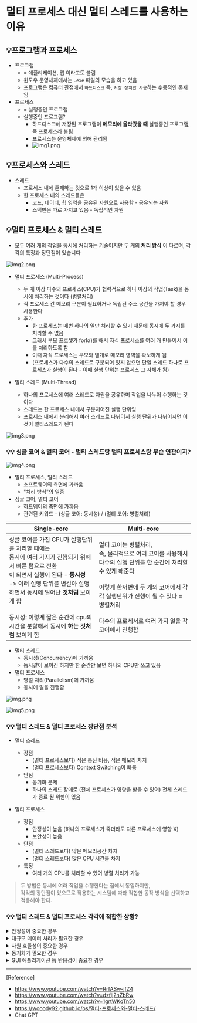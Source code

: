 # 멀티 프로세스 대신 멀티 스레드를 사용하는 이유


## 💡프로그램과 프로세스
* 프로그램
    * = 애플리케이션, 앱 이라고도 불림
    * 윈도우 운영체제에서는 ```.exe``` 파일의 모습을 하고 있음
    * 프로그램은 컴퓨터 관점에서 ```하드디스크``` 즉, ```저장 장치만 사용```하는 수동적인 존재임
* 프로세스
    * = 실행중인 프로그램
    * 실행중인 프로그램?
        * 하드디스크에 저장된 프로그램이 **메모리에 올라갔을 때** 실행중인 프로그램, 즉 프로세스라 불림
        * 프로세스는 운영체제에 의해 관리됨
        * ![img1.png](img1.png)


## 💡프로세스와 스레드
* 스레드
    * 프로세스 내에 존재하는 것으로 1개 이상이 있을 수 있음
    * 한 프로세스 내의 스레드들은
        * 코드, 데이터, 힙 영역을 공유된 자원으로 사용함 - 공유되는 자원
        * 스택만은 따로 가지고 있음 - 독립적인 자원


## 💡멀티 프로세스 & 멀티 스레드
* 모두 여러 개의 작업을 동시에 처리하는 기술이지만 두 개의 **처리 방식** 이 다르며, 각각의 특징과 장단점이 있습니다

![img2.png](img2.png)

* 멀티 프로세스 (Multi-Process)
  * 두 개 이상 다수의 프로세스(CPU)가 협력적으로 하나 이상의 작업(Task)을 동시에 처리하는 것이다 (병렬처리)
  * 각 프로세스 간 메모리 구분이 필요하거나 독립된 주소 공간을 가져야 할 경우 사용한다
  * 추가
    * 한 프로세스는 매번 하나의 일만 처리할 수 있기 때문에 동시에 두 가지를 처리할 수 없음
    * 그래서 부모 프로셋가 fork()를 해서 자식 프로세스를 여러 개 만들어서 이를 처리하도록 함
    * 이때 자식 프로세스는 부모와 별개로 메모리 영역을 확보하게 됨
    * (프로세스가 다수의 스레드로 구분되어 있지 않으면 단일 스레드 하나로 프로세스가 실행이 된다 - 이때 실행 단위는 프로세스 그 자체가 됨)

* 멀티 스레드 (Multi-Thread)
  * 하나의 프로세스에 여러 스레드로 자원을 공유하며 작업을 나누어 수행하는 것이다
  * 스레드는 한 프로세스 내에서 구분지어진 실행 단위임
  * 프로세스 내에서 분리해서 여러 스레드로 나뉘어서 실행 단위가 나뉘어지면 이것이 멀티스레드가 된다

![img3.png](img3.png)


### 💡💡 싱글 코어 & 멀티 코어 - 멀티 스레드랑 멀티 프로세스랑 무슨 연관이지?

![img4.png](img4.png)

* 멀티 프로세스, 멀티 스레드
  * 소프트웨어의 측면에 가까움
  * "처리 방식"의 일종
* 싱글 코어, 멀티 코어
  * 하드웨어의 측면에 가까움
  * 관련된 키워드 - (싱글 코어: 동시성) / (멀티 코어: 병렬처리)


| Single-core                                                                                                                                                                                            | Multi-core                                                                                                                                                        |
|--------------------------------------------------------------------------------------------------------------------------------------------------------------------------------------------------------|-------------------------------------------------------------------------------------------------------------------------------------------------------------------|
| 싱글 코어를 가진 CPU가 실행단위를 처리할 때에는<br/>동시에 여러 가지가 진행되기 위해서 빠른 텀으로 전환<br/>이 되면서 실행이 된다 - **동시성**<br/>-> 여러 실행 단위를 번갈아 실행하면서 동시에 일어난 **것처럼** 보이게 함<br/><br/>동시성: 이렇게 짧은 순간에 cpu의 시간을 분할해서 동시에 **하는 것처럼** 보이게 함 | 멀티 코어는 병렬처리,<br/>즉, 물리적으로 여러 코어를 사용해서 다수의 실행 단위를 한 순간에 처리할 수 있게 해준다<br/><br/>이렇게 한꺼번에 두 개의 코어에서 각각 실행단위가 진행이 될 수 있다 = 병렬처리<br/><br/>다수의 프로세서로 여러 가지 일을 각 코어에서 진행함 |


* 멀티 스레드
  * 동시성(Concurrency)에 가까움
  * 동시같이 보이긴 하지만 한 순간만 보면 하나의 CPU만 쓰고 있음
* 멀티 프로세스
  * 병렬 처리(Parallelism)에 가까움
  * 동시에 일을 진행함

![img.png](img6.png)


![img5.png](img5.png)

### 💡💡 멀티 스레드 & 멀티 프로세스 장단점 분석

* 멀티 스레드
  * 장점
    * (멀티 프로세스보다) 적은 통신 비용, 적은 메모리 차지
    * (멀티 프로세스보다) Context Switching이 빠름
  * 단점
    * 동기화 문제
    * 하나의 스레드 장애로 (전체 프로세스가 영향을 받을 수 있어) 전체 스레드가 종료 될 위험이 있음

* 멀티 프로세스
  * 장점
    * 안정성이 높음 (하나의 프로세스가 죽더라도 다른 프로세스에 영향 X)
    * 보안성이 높음
  * 단점
    * (멀티 스레드보다) 많은 메모리공간 차지
    * (멀티 스레드보다) 많은 CPU 시간을 차지
  * 특징
    * 여러 개의 CPU를 처리할 수 있어 병렬 처리가 가능

> 두 방법은 동시에 여러 작업을 수행한다는 점에서 동일하지만,   
> 각각의 장단점이 있으므로 적용하는 시스템에 따라 적합한 동작 방식을 선택하고 적용해야 한다.


### 💡💡 멀티 스레드 & 멀티 프로세스 각각에 적합한 상황?   


<details>
<summary>안정성이 중요한 경우</summary>
<div>
멀티 프로세스를 선택합니다.   
멀티 프로세스는 각각의 프로세스가 독립적인 메모리 공간을 가지고 있기 때문에 한 프로세스에서 발생한 오류가 다른 프로세스에 영향을 미치지 않습니다.  
따라서 안정성이 중요한 시스템에서는 멀티 프로세스를 사용하는 것이 좋습니다
</div>
</details>


<details>
<summary>대규모 데이터 처리가 필요한 경우</summary>
<div>
멀티 프로세스를 선택합니다.   
멀티 프로세스는 병렬 처리가 가능하기 때문에 대규모 데이터 처리가 필요한 경우에는 멀티 프로세스를 사용하는 것이 효율적입니다.
</div>
</details>


<details>
<summary>자원 효율성이 중요한 경우</summary>
<div>
멀티 스레드를 선택합니다.   
멀티 스레드는 여러 개의 스레드가 하나의 프로세스 내에서 동작하기 때문에 프로세스 간 통신이 필요하지 않아 자원 사용이 적습니다.   
따라서 자원 효율성이 중요한 시스템에서는 멀티 스레드를 사용하는 것이 좋습니다.
</div>
</details>


<details>
<summary>동기화가 필요한 경우</summary>
<div>
멀티 스레드를 선택합니다.   
멀티 스레드는 공유된 메모리 영역에 접근하여 작업을 수행하기 때문에 동기화가 필요한 경우에는 멀티 스레드를 사용하는 것이 좋습니다.  
하지만 동기화를 잘못 구현하면 경쟁 상태(race condition)가 발생하여 예기치 못한 결과를 초래할 수 있으므로 주의가 필요합니다.
</div>
</details>


<details>
<summary>GUI 애플리케이션 등 반응성이 중요한 경우</summary>
<div>
멀티 스레드를 선택합니다.   
GUI 애플리케이션 등 반응성이 중요한 시스템에서는 멀티 스레드를 사용하여 작업을 분할하여 처리하는 것이 좋습니다.  
멀티 스레드를 사용하면 작업이 블로킹(blocking)되지 않고, 사용자 인터페이스 등 다른 작업도 동시에 처리할 수 있기 때문입니다.
</div>
</details>


---

[Reference]
* https://www.youtube.com/watch?v=RrfASw-jfZ4
* https://www.youtube.com/watch?v=dzfij2nZbRw
* https://www.youtube.com/watch?v=1grtWKqTn50
* https://wooody92.github.io/os/멀티-프로세스와-멀티-스레드/
* Chat GPT